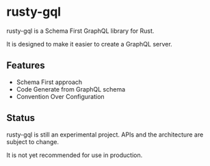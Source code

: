 # rusty-gql

rusty-gql is a Schema First GraphQL library for Rust.

It is designed to make it easier to create a GraphQL server.

## Features

- Schema First approach
- Code Generate from GraphQL schema
- Convention Over Configuration

## Status

rusty-gql is still an experimental project. APIs and the architecture are subject to change.

It is not yet recommended for use in production.

